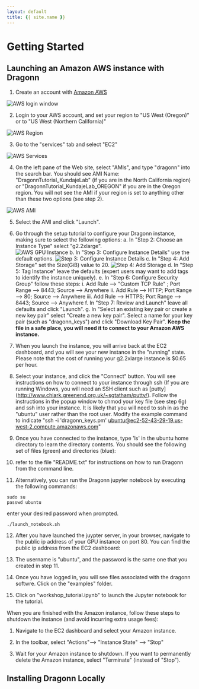 ```yaml
---
layout: default
title: {{ site.name }}
---
```


# Getting Started 

## Launching an Amazon AWS instance with Dragonn 

1. Create an account with [Amazon AWS](<http://www.aws.amazon.com>)

 ![AWS login window](https://github.com/annashcherbina/dragonn/blob/gh-pages-jekyll/images/aws_login.png "AWS Login Window")

2. Login to your AWS account, and set your region to "US West (Oregon)" or to "US West (Northern California)"

![AWS Region](https://github.com/annashcherbina/dragonn/blob/gh-pages-jekyll/images/aws_region.png "AWS Select Region")

3. Go to the "services" tab and select "EC2" 

![AWS Services](https://github.com/annashcherbina/dragonn/blob/gh-pages-jekyll/images/aws_services.png "AWS Services")

4. On the left pane of the Web site, select "AMIs", and type "dragonn" into the search bar. You should see AMI Name: "DragonnTutorial_KundajeLab" (if you are in the North California region) 
or "DragonnTutorial_KundajeLab_OREGON" if you are in the Oregon region. You will not see the AMI if your region is set to anything other than these two options (see step 2). 

![AWS AMI](https://github.com/annashcherbina/dragonn/blob/gh-pages-jekyll/images/aws_ami.png "AWS AMI")

5. Select the AMI and click "Launch". 

6. Go through the setup tutorial  to configure your Dragonn instance, making sure to select the following options: 
  a. In "Step 2: Choose an Instance Type" select "g2.2xlarge".  
  ![AWS GPU Instance](https://github.com/annashcherbina/dragonn/blob/gh-pages-jekyll/images/aws_gpuinstance.png "AWS GPU Instance")
  b. In "Step 3: Configure Instance Details" use the default options. 
  ![Step 3: Configure Instance Details](https://github.com/annashcherbina/dragonn/blob/gh-pages-jekyll/images/aws_step3.png "Step 3: Configure Instance Details")
  c. In "Step 4: Add Storage" set the Size(GiB) value to 20. 
  ![Step 4: Add Storage](https://github.com/annashcherbina/dragonn/blob/gh-pages-jekyll/images/aws_step4.png "Step 4: Add Storage")
  d. In "Step 5: Tag Instance" leave the defaults (expert users may want to add tags to identify the instance uniquely). 
  e. In "Step 6: Configure Security Group" follow these steps: 
     	i. Add Rule --> "Custom TCP Rule" ; Port Range --> 8443; Source --> Anywhere 
	ii. Add Rule --> HTTP; Port Range --> 80; Source --> Anywhere 
	iii. Add Rule --> HTTPS; Port Range --> 8443; Source --> Anywhere 
  f. In "Step 7: Review and Launch" leave all defaults and click "Launch". 
  g. In "Select an existing key pair or create a new key pair" select "Create a new key pair". Select a name for your key pair (such as "dragonn_keys") and click "Download Key Pair". 
     **Keep the file in a safe place, you will need it to connect to your Amazon AWS instance.** 
     
7. When you launch the instance, you will arrive back at the EC2 dashboard, and you will see your new instance in the "running" state. Please note that the cost of running your g2.2xlarge instance 
is $0.65 per hour. 

8. Select your instance, and click the "Connect" button. You will see instructions on how to connect to your instance through ssh (If you are running Windows, you will need an SSH client such as [putty]
(<http://www.chiark.greenend.org.uk/~sgtatham/putty/>). Follow the instructions in the popup window to chmod your key file (see step 6g) and ssh into your instance. It is likely that you will need to ssh in as the "ubuntu" user rather than the root user. Modify the example command to indicate "ssh -i 'dragonn_keys.pm' ubuntu@ec2-52-43-29-19.us-west-2.compute.amazonaws.com" 

9. Once you have connected to the instance, type 'ls' in the ubuntu home directory to learn the directory contents. You should see the following set of files (green) and directories (blue): 

10. refer to the file "README.txt" for instructions on how to run Dragonn from the command line. 

11. Alternatively, you can run the Dragonn jupyter notebook by executing the following commands: 
```
sudo su 
passwd ubuntu 
```
enter your desired password when prompted.

```
./launch_notebook.sh 
```
12. After you have launched the juypter server, in your browser, navigate to the public ip address of your GPU instance on port 80. You can find the public ip address from the EC2 dashboard: 


13. The username is "ubuntu", and the password is the same one that you created in step 11. 

14. Once you have logged in, you will see files associated with the dragonn softwre. Click on the "examples" folder. 

15. Click on "workshop_tutorial.ipynb" to launch the Jupyter notebook for the tutorial. 

When you are finished with the Amazon instance, follow these steps to shutdown the instance (and avoid incurring extra usage fees): 

1. Navigate to the EC2 dashboard and select your Amazon instance. 

2. In the toolbar, select "Actions"--> "Instance State" --> "Stop" 

3. Wait for your Amazon instance to shutdown. If you want to permanently delete the Amazon instance, select "Terminate" (instead of "Stop"). 

## Installing Dragonn Locally 
